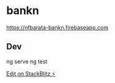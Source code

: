 # bankn

https://nfbarata-bankn.firebaseapp.com

## Dev

ng serve
ng test

[Edit on StackBlitz ⚡️](https://stackblitz.com/edit/bankn)

